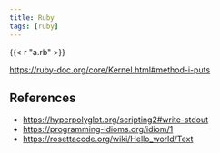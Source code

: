 ```yaml
---
title: Ruby
tags: [ruby]
---
```


{{< r "a.rb" >}}

<https://ruby-doc.org/core/Kernel.html#method-i-puts>

## References

- <https://hyperpolyglot.org/scripting2#write-stdout>
- <https://programming-idioms.org/idiom/1>
- <https://rosettacode.org/wiki/Hello_world/Text>
